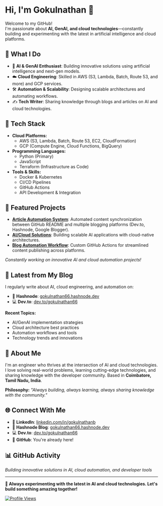 # Hi, I'm Gokulnathan 👋

Welcome to my GitHub!  
I'm passionate about **AI, GenAI, and cloud technologies**—constantly building and experimenting with the latest in artificial intelligence and cloud platforms.

## 🚀 What I Do

- 🤖 **AI & GenAI Enthusiast**: Building innovative solutions using artificial intelligence and next-gen models.
- ☁️ **Cloud Engineering**: Skilled in AWS (S3, Lambda, Batch, Route 53, and more) and GCP services.
- 🛠️ **Automation & Scalability**: Designing scalable architectures and automating workflows.
- ✍️ **Tech Writer**: Sharing knowledge through blogs and articles on AI and cloud technologies.

## 🧰 Tech Stack

- **Cloud Platforms:**  
  - AWS (S3, Lambda, Batch, Route 53, EC2, CloudFormation)  
  - GCP (Compute Engine, Cloud Functions, BigQuery)
- **Programming Languages:**  
  - Python (Primary)
  - JavaScript
  - Terraform (Infrastructure as Code)
- **Tools & Skills:**  
  - Docker & Kubernetes
  - CI/CD Pipelines
  - GitHub Actions
  - API Development & Integration

## 🌟 Featured Projects

- **[Article Automation System](#)**: Automated content synchronization between GitHub README and multiple blogging platforms (Dev.to, Hashnode, Google Blogger).
- **[AI/Cloud Solutions](#)**: Building scalable AI applications with cloud-native architectures.
- **[Blog Automation Workflow](#)**: Custom GitHub Actions for streamlined content publishing across platforms.

_Constantly working on innovative AI and cloud automation projects!_

## 📝 Latest from My Blog

I regularly write about AI, cloud engineering, and automation on:

- 📖 **Hashnode**: [gokulnathan66.hashnode.dev](https://gokulnathan66.hashnode.dev)
- 💻 **Dev.to**: [dev.to/gokulnathan66](https://dev.to/gokulnathan66)

**Recent Topics:**
- AI/GenAI implementation strategies
- Cloud architecture best practices  
- Automation workflows and tools
- Technology trends and innovations

## 👤 About Me

I'm an engineer who thrives at the intersection of AI and cloud technologies. I love solving real-world problems, learning cutting-edge technologies, and sharing knowledge with the developer community. Based in **Coimbatore, Tamil Nadu, India**.

**Philosophy:** *"Always building, always learning, always sharing knowledge with the community."*

## 🌐 Connect With Me

- 💼 **LinkedIn**: [linkedin.com/in/gokulnathanb](https://www.linkedin.com/in/gokulnathanb/)
- 📖 **Hashnode Blog**: [gokulnathan66.hashnode.dev](https://gokulnathan66.hashnode.dev)
- 💻 **Dev.to**: [dev.to/gokulnathan66](https://dev.to/gokulnathan66)
- 🐙 **GitHub**: You're already here!

## 📊 GitHub Activity

*Building innovative solutions in AI, cloud automation, and developer tools*

---

**🚀 Always experimenting with the latest in AI and cloud technologies. Let's build something amazing together!**

[![Profile Views](https://komarev.com/ghpvc/?username=gokulnathan66&label=Profile%20views&color=0e75b6&style=flat)](https://github.com/gokulnathan66)
